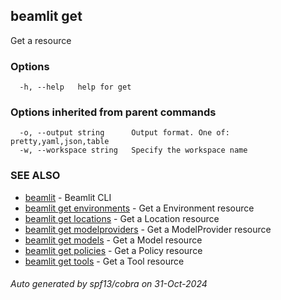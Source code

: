 ## beamlit get

Get a resource

### Options

```
  -h, --help   help for get
```

### Options inherited from parent commands

```
  -o, --output string      Output format. One of: pretty,yaml,json,table
  -w, --workspace string   Specify the workspace name
```

### SEE ALSO

* [beamlit](beamlit.md)	 - Beamlit CLI
* [beamlit get environments](beamlit_get_environments.md)	 - Get a Environment resource
* [beamlit get locations](beamlit_get_locations.md)	 - Get a Location resource
* [beamlit get modelproviders](beamlit_get_modelproviders.md)	 - Get a ModelProvider resource
* [beamlit get models](beamlit_get_models.md)	 - Get a Model resource
* [beamlit get policies](beamlit_get_policies.md)	 - Get a Policy resource
* [beamlit get tools](beamlit_get_tools.md)	 - Get a Tool resource

###### Auto generated by spf13/cobra on 31-Oct-2024
